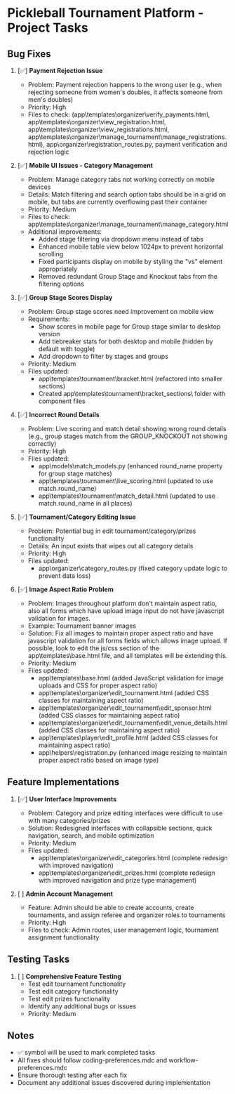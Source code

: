 # Pickleball Tournament Platform - Project Tasks

## Bug Fixes

1. [✅] **Payment Rejection Issue**
   - Problem: Payment rejection happens to the wrong user (e.g., when rejecting someone from women's doubles, it affects someone from men's doubles)
   - Priority: High
   - Files to check: (app\templates\organizer\verify_payments.html, app\templates\organizer\view_registration.html,
   app\templates\organizer\view_registrations.html, app\templates\organizer\manage_tournament\manage_registrations.html), app\organizer\registration_routes.py, payment verification and rejection logic

2. [✅] **Mobile UI Issues - Category Management**
   - Problem: Manage category tabs not working correctly on mobile devices
   - Details: Match filtering and search option tabs should be in a grid on mobile, but tabs are currently overflowing past their container
   - Priority: Medium
   - Files to check: app\templates\organizer\manage_tournament\manage_category.html
   - Additional improvements:
     - Added stage filtering via dropdown menu instead of tabs
     - Enhanced mobile table view below 1024px to prevent horizontal scrolling
     - Fixed participants display on mobile by styling the "vs" element appropriately
     - Removed redundant Group Stage and Knockout tabs from the filtering options

3. [✅] **Group Stage Scores Display**
   - Problem: Group stage scores need improvement on mobile view
   - Requirements:
     - Show scores in mobile page for Group stage similar to desktop version
     - Add tiebreaker stats for both desktop and mobile (hidden by default with toggle)
     - Add dropdown to filter by stages and groups
   - Priority: Medium
   - Files updated: 
     - app\templates\tournament\bracket.html (refactored into smaller sections)
     - Created app\templates\tournament\bracket_sections\ folder with component files

4. [✅] **Incorrect Round Details**
   - Problem: Live scoring and match detail showing wrong round details (e.g., group stages match from the GROUP_KNOCKOUT not showing correctly)
   - Priority: High
   - Files updated: 
     - app\models\match_models.py (enhanced round_name property for group stage matches)
     - app\templates\tournament\live_scoring.html (updated to use match.round_name)
     - app\templates\tournament\match_detail.html (updated to use match.round_name in all places)

5. [✅] **Tournament/Category Editing Issue**
   - Problem: Potential bug in edit tournament/category/prizes functionality
   - Details: An input exists that wipes out all category details
   - Priority: High
   - Files updated:
     - app\organizer\category_routes.py (fixed category update logic to prevent data loss)

6. [✅] **Image Aspect Ratio Problem**
   - Problem: Images throughout platform don't maintain aspect ratio, also all forms which have upload image input do not have javascript validation for images.
   - Example: Tournament banner images
   - Solution: Fix all images to maintain proper aspect ratio and have javascript validation for all forms fields which allows image upload. If possible, look to edit the js/css section of the app\templates\base.html file, and all templates will be extending this.
   - Priority: Medium
   - Files updated:
     - app\templates\base.html (added JavaScript validation for image uploads and CSS for proper aspect ratio)
     - app\templates\organizer\edit_tournament.html (added CSS classes for maintaining aspect ratio)
     - app\templates\organizer\edit_tournament\edit_sponsor.html (added CSS classes for maintaining aspect ratio)
     - app\templates\organizer\edit_tournament\edit_venue_details.html (added CSS classes for maintaining aspect ratio)
     - app\templates\player\edit_profile.html (added CSS classes for maintaining aspect ratio)
     - app\helpers\registration.py (enhanced image resizing to maintain proper aspect ratio based on image type)

## Feature Implementations

1. [✅] **User Interface Improvements**
   - Problem: Category and prize editing interfaces were difficult to use with many categories/prizes
   - Solution: Redesigned interfaces with collapsible sections, quick navigation, search, and mobile optimization
   - Priority: Medium
   - Files updated:
     - app\templates\organizer\edit_categories.html (complete redesign with improved navigation)
     - app\templates\organizer\edit_prizes.html (complete redesign with improved navigation and prize type management)

2. [ ] **Admin Account Management**
   - Feature: Admin should be able to create accounts, create tournaments, and assign referee and organizer roles to tournaments
   - Priority: High
   - Files to check: Admin routes, user management logic, tournament assignment functionality

## Testing Tasks

1. [ ] **Comprehensive Feature Testing**
   - Test edit tournament functionality
   - Test edit category functionality
   - Test edit prizes functionality
   - Identify any additional bugs or issues
   - Priority: Medium

## Notes
- ✅ symbol will be used to mark completed tasks
- All fixes should follow coding-preferences.mdc and workflow-preferences.mdc
- Ensure thorough testing after each fix
- Document any additional issues discovered during implementation
